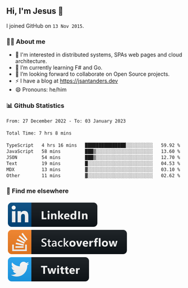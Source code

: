 ## Hi, I'm Jesus 👋

I joined GitHub on `13 Nov 2015`.

<!-- Talking about you -->

### 👨‍💻 About me

- 👦 I'm interested in distributed systems, SPAs web pages and cloud architecture.
- 🌱 I’m currently learning F# and Go.
- 👯 I’m looking forward to collaborate on Open Source projects.
- ⚡️ I have a blog at <https://jsantanders.dev>
- 😄 Pronouns: he/him

### 📊 Github Statistics

<!--START_SECTION:waka-->

```text
From: 27 December 2022 - To: 03 January 2023

Total Time: 7 hrs 8 mins

TypeScript   4 hrs 16 mins   ███████████████░░░░░░░░░░   59.92 %
JavaScript   58 mins         ███▒░░░░░░░░░░░░░░░░░░░░░   13.60 %
JSON         54 mins         ███▒░░░░░░░░░░░░░░░░░░░░░   12.70 %
Text         19 mins         █░░░░░░░░░░░░░░░░░░░░░░░░   04.53 %
MDX          13 mins         ▓░░░░░░░░░░░░░░░░░░░░░░░░   03.10 %
Other        11 mins         ▓░░░░░░░░░░░░░░░░░░░░░░░░   02.62 %
```

<!--END_SECTION:waka-->

### 📢 Find me elsewhere

<p>
  <a target="_blank" href="https://linkedin.com/in/jsantanders">
    <img src="https://github.com/jsantanders/jsantanders/blob/master/img/linkedin.svg" alt="LinkedIn" style="vertical-align:top; margin:4px">
  </a>
  
  <a target="_blank" href="https://stackoverflow.com/users/7318331/jesus-santander">
    <img src="https://github.com/jsantanders/jsantanders/blob/master/img/stackoverflow.svg" alt="StackOverflow" style="vertical-align:top; margin:4px">
  </a>
  
  <a target="_blank" href="http://twitter.com/jsantanders">
    <img src="https://github.com/jsantanders/jsantanders/blob/master/img/twitter.svg" alt="Twitter" style="vertical-align:top; margin:4px">
  </a>
</p>
